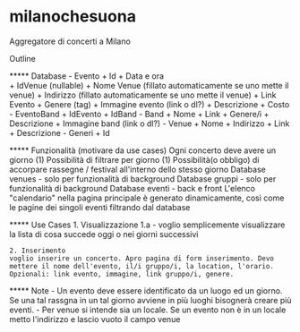 # milanochesuona
Aggregatore di concerti a Milano

Outline

***** Database
	- Evento
		+ Id
		+ Data e ora  
		+ IdVenue (nullable)
		+ Nome Venue (fillato automaticamente se uno mette il venue)
		+ Indirizzo (fillato automaticamente se uno mette il venue)
		+ Link Evento
		+ Genere (tag)
		+ Immagine evento (link o dl?)
		+ Descrizione
		+ Costo
	- EventoBand
		+ IdEvento
		+ IdBand
	- Band
		+ Nome
		+ Link
		+ Genere/i
		+ Descrizione
		+ Immagine band (link o dl?)
	- Venue
		+ Nome
		+ Indirizzo
		+ Link
		+ Descrizione
	- Generi
		+ Id

***** Funzionalità (motivare da use cases)
	Ogni concerto deve avere un giorno (1)
	Possibilità di filtrare per giorno (1)
	Possibilità(o obbligo) di accorpare rassegne / festival all'interno dello stesso giorno
	Database venues - solo per funzionalità di background
	Database gruppi - solo per funzionalità di background
	Database eventi - back e front
	L'elenco "calendario" nella pagina principale è generato dinamicamente, così come le pagine dei singoli eventi filtrando dal database
	
***** Use Cases
	1. Visualizzazione 
		1.a - voglio semplicemente visualizzare la lista di cosa succede oggi o nei giorni successivi 
	
	2. Inserimento
	voglio inserire un concerto. Apro pagina di form inserimento. Devo mettere il nome dell'evento, il/i gruppo/i, la location, l'orario. Opzionali: link evento, immagine, link gruppo/i, genere.

***** Note
	- Un evento deve essere identificato da un luogo ed un giorno. Se una tal rassgna in un tal giorno avviene in più luoghi bisognerà creare più eventi.
	- Per venue si intende sia un locale. Se un evento non è in un locale metto l'indirizzo e lascio vuoto il campo venue
